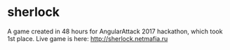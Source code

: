 # sherlock
A game created in 48 hours for AngularAttack 2017 hackathon, which took 1st place. Live game is here: http://sherlock.netmafia.ru
